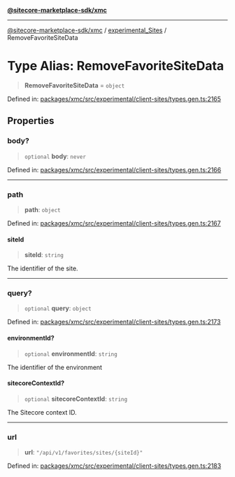 [**@sitecore-marketplace-sdk/xmc**](../../../../README.md)

***

[@sitecore-marketplace-sdk/xmc](../../../../README.md) / [experimental\_Sites](../README.md) / RemoveFavoriteSiteData

# Type Alias: RemoveFavoriteSiteData

> **RemoveFavoriteSiteData** = `object`

Defined in: [packages/xmc/src/experimental/client-sites/types.gen.ts:2165](https://github.com/Sitecore/marketplace-sdk/blob/main/packages/xmc/src/experimental/client-sites/types.gen.ts#L2165)

## Properties

### body?

> `optional` **body**: `never`

Defined in: [packages/xmc/src/experimental/client-sites/types.gen.ts:2166](https://github.com/Sitecore/marketplace-sdk/blob/main/packages/xmc/src/experimental/client-sites/types.gen.ts#L2166)

***

### path

> **path**: `object`

Defined in: [packages/xmc/src/experimental/client-sites/types.gen.ts:2167](https://github.com/Sitecore/marketplace-sdk/blob/main/packages/xmc/src/experimental/client-sites/types.gen.ts#L2167)

#### siteId

> **siteId**: `string`

The identifier of the site.

***

### query?

> `optional` **query**: `object`

Defined in: [packages/xmc/src/experimental/client-sites/types.gen.ts:2173](https://github.com/Sitecore/marketplace-sdk/blob/main/packages/xmc/src/experimental/client-sites/types.gen.ts#L2173)

#### environmentId?

> `optional` **environmentId**: `string`

The identifier of the environment

#### sitecoreContextId?

> `optional` **sitecoreContextId**: `string`

The Sitecore context ID.

***

### url

> **url**: `"/api/v1/favorites/sites/{siteId}"`

Defined in: [packages/xmc/src/experimental/client-sites/types.gen.ts:2183](https://github.com/Sitecore/marketplace-sdk/blob/main/packages/xmc/src/experimental/client-sites/types.gen.ts#L2183)
